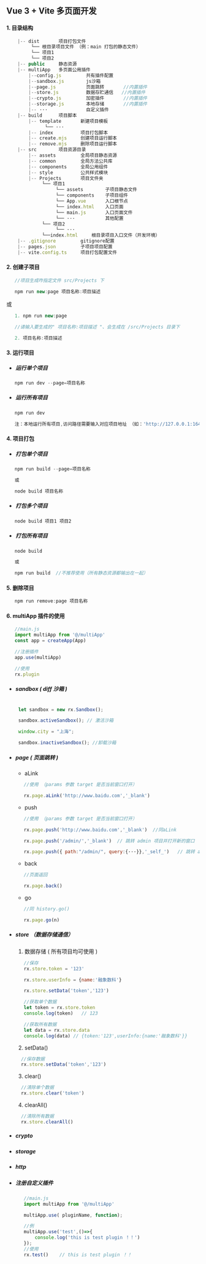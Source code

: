 ## Vue 3 + Vite 多页面开发

#### 1. 目录结构

```js
    |-- dist       项目打包文件
         └── 根目录项目文件 （例：main 打包的静态文件）
         └── 项目1
         └── 项目2
    |-- public     静态资源
    |-- multiApp   多页面公用插件
        |--config.js         共有插件配置
        |--sandbox.js        js沙箱
        |--page.js           页面跳转       //内置插件
        |--store.js          数据存贮通信   //内置插件
        |--crypto.js         加密插件       //内置插件
        |--storage.js        本地存储       //内置插件
        |-- ···              自定义插件
    |-- build      项目脚本
        |-- template       新建项目模板
              └── ···
        |-- index          项目打包脚本
        |-- create.mjs     创建项目运行脚本
        |-- remove.mjs     删除项目运行脚本
    |-- src        项目资源目录
        |-- assets         全局项目静态资源
        |-- common         全局方法公共库
        |-- components     全局公用组件
        |-- style          公共样式模块
        |-- Projects       项目文件夹
             └── 项目1
                  └── assets        子项目静态文件
                  └── components    子项目组件
                  └── App.vue       入口根节点
                  └── index.html    入口页面
                  └── main.js       入口页面文件
                  └── ···           其他配置
             └── 项目2
                  └── ···
             └──index.html     根目录项目入口文件（开发环境）
    |-- .gitignore         gitignore配置
    |-- pages.json         子项目项目配置
    |-- vite.config.ts     项目打包配置文件

```

#### 2. 创建子项目

```js
   //项目生成咋指定文件 src/Projects 下

   npm run new:page 项目名称:项目描述
```

或

```js
   1. npm run new:page

   //请输入要生成的" 项目名称:项目描述 "、会生成在 /src/Projects 目录下

   2. 项目名称:项目描述
```

#### 3. 运行项目

- ##### 运行单个项目

```js
   npm run dev --page=项目名称
```

- ##### 运行所有项目

```js
   npm run dev

   注：本地运行所有项目,访问路径需要输入对应项目地址 （如：'http://127.0.0.1:1648/main/'）
```

#### 4. 项目打包

- ##### 打包单个项目

```js
   npm run build --page=项目名称

   或

   node build 项目名称
```

- ##### 打包多个项目

```js
   node build 项目1 项目2
```

- ##### 打包所有项目

```js
   node build

   或

   npm run build  //不推荐使用（所有静态资源都输出在一起）
```

#### 5. 删除项目

```js
   npm run remove:page 项目名称
```

#### 6. multiApp 插件的使用
```js
   //main.js
   import multiApp from '@/multiApp'
   const app = createApp(App)

   //注册插件
   app.use(multiApp)

   //使用 
   rx.plugin
```

- ##### sandbox ( diff 沙箱 )
  ```js

   let sandbox = new rx.Sandbox();

   sandbox.activeSandbox(); // 激活沙箱

   window.city = "上海";

   sandbox.inactiveSandbox(); //卸载沙箱

  ```
- ##### page ( 页面跳转 )
  - aLink
  ```js
     //使用 （params 参数 target 是否当前窗口打开）

     rx.page.aLink('http://www.baidu.com','_blank')
  ```

  - push
  ```js
     //使用 （params 参数 target 是否当前窗口打开）

     rx.page.push('http://www.baidu.com','_blank')  //同aLink

     rx.page.push('/admin/','_blank')  // 跳转 admin 项目并打开新的窗口

     rx.page.push({ path:"/admin/", query:{···}},'_self_')   // 跳转 admin 项目并传参

  ```
  - back
  ```js
     //页面返回

     rx.page.back()
  ```
  - go
  ```js
     //同 history.go()

     rx.page.go(n)
  ```
* ##### store （数据存储通信）
  1. 数据存储 ( 所有项目均可使用 )
  ```js
     //保存 
     rx.store.token = '123'

     rx.store.userInfo = {name:'融象数科'}

     rx.store.setData('token','123')

     //获取单个数据
     let token = rx.store.token
     console.log(token)   // 123

     //获取所有数据
     let data = rx.store.data
     console.log(data) // {token:'123',userInfo:{name:'融象数科'}}
  ```

  2. setData()
  ```js
    //保存数据
    rx.store.setData('token','123')
  ```
  3. clear()
  ```js
    //清除单个数据
    rx.store.clear('token')
  ```
  4. clearAll()
  ```js
    //清除所有数据
    rx.store.clearAll()
  ```

* ##### crypto

* ##### storage
* ##### http

* ##### 注册自定义插件
  ```js
     //main.js
     import multiApp from '@/multiApp'

     multiApp.use( pluginName, function);

     //例
     multiApp.use('test',()=>{
         console.log('this is test plugin ！！')
     });
     //使用
     rx.test()    // this is test plugin ！！

  ```